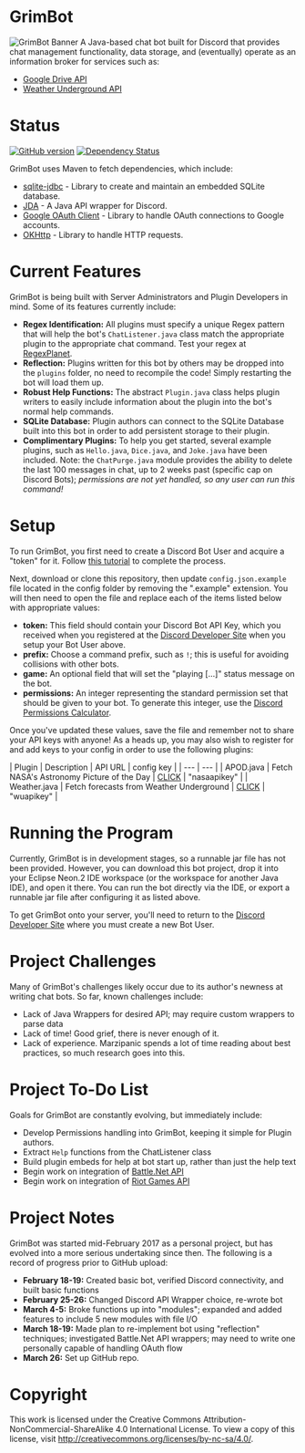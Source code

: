 # GrimBot
![GrimBot Banner](https://github.com/marzipanic/GrimBot/blob/master/GrimBotChannelBanner.png?raw=true)
A Java-based chat bot built for Discord that provides chat management functionality, data storage, and (eventually) operate as an information broker for services such as:
* [Google Drive API](https://developers.google.com/drive/)
* [Weather Underground API](https://www.wunderground.com/weather/api/)

# Status 
[![GitHub version](https://badge.fury.io/gh/marzipanic%2FGrimBot.svg)](https://badge.fury.io/gh/marzipanic%2FGrimBot)
[![Dependency Status](https://www.versioneye.com/user/projects/590a66d39e070f003f7cb1f2/badge.svg?style=flat)](https://www.versioneye.com/user/projects/590a66d39e070f003f7cb1f2)

GrimBot uses Maven to fetch dependencies, which include:
* [sqlite-jdbc](https://mvnrepository.com/artifact/org.xerial/sqlite-jdbc) - Library to create and maintain an embedded SQLite database.
* [JDA](https://github.com/DV8FromTheWorld/JDA) - A Java API wrapper for Discord.
* [Google OAuth Client](https://developers.google.com/api-client-library/java/google-oauth-java-client/) - Library to handle OAuth connections to Google accounts.
* [OKHttp](http://square.github.io/okhttp/) - Library to handle HTTP requests.

# Current Features
GrimBot is being built with Server Administrators and Plugin Developers in mind. Some of its features currently include:
* **Regex Identification:** All plugins must specify a unique Regex pattern that will help the bot's `ChatListener.java` class match the appropriate plugin to the appropriate chat command. Test your regex at [RegexPlanet](http://www.regexplanet.com/advanced/java/index.html).
* **Reflection:** Plugins written for this bot by others may be dropped into the `plugins` folder, no need to recompile the code! Simply restarting the bot will load them up.
* **Robust Help Functions:** The abstract `Plugin.java` class helps plugin writers to easily include information about the plugin into the bot's normal help commands.
* **SQLite Database:** Plugin authors can connect to the SQLite Database built into this bot in order to add persistent storage to their plugin.
* **Complimentary Plugins:** To help you get started, several example plugins, such as `Hello.java`, `Dice.java`, and `Joke.java` have been included. Note: the `ChatPurge.java` module provides the ability to delete the last 100 messages in chat, up to 2 weeks past (specific cap on Discord Bots); *permissions are not yet handled, so any user can run this command!*

# Setup
To run GrimBot, you first need to create a Discord Bot User and acquire a "token" for it. Follow [this tutorial](https://github.com/reactiflux/discord-irc/wiki/Creating-a-discord-bot-&-getting-a-token) to complete the process.

Next, download or clone this repository, then update `config.json.example` file located in the config folder by removing the ".example" extension. You will then need to open the file and replace each of the items listed below with appropriate values:
* **token:** This field should contain your Discord Bot API Key, which you received when you registered at the [Discord Developer Site](https://discordapp.com/login?redirect_to=/developers/applications/me) when you setup your Bot User above.
* **prefix:**  Choose a command prefix, such as `!`; this is useful for avoiding collisions with other bots.
* **game:** An optional field that will set the "playing [...]" status message on the bot.
* **permissions:** An integer representing the standard permission set that should be given to your bot. To generate this integer, use the [Discord Permissions Calculator](https://discordapi.com/permissions.html).

Once you've updated these values, save the file and remember not to share your API keys with anyone! As a heads up, you may also wish to register for and add keys to your config in order to use the following plugins:

| Plugin | Description | API URL | config key |
| --- | --- |
| APOD.java | Fetch NASA's Astronomy Picture of the Day | [CLICK](https://api.nasa.gov/) | "nasaapikey" |
| Weather.java | Fetch forecasts from Weather Underground | [CLICK](https://www.wunderground.com/weather/api/) | "wuapikey" |

# Running the Program
Currently, GrimBot is in development stages, so a runnable jar file has not been provided. However, you can download this bot project, drop it into your Eclipse Neon.2 IDE workspace (or the workspace for another Java IDE), and open it there. You can run the bot directly via the IDE, or export a runnable jar file after configuring it as listed above.

To get GrimBot onto your server, you'll need to return to the [Discord Developer Site](https://discordapp.com/login?redirect_to=/developers/applications/me) where you must create a new Bot User.

# Project Challenges
Many of GrimBot's challenges likely occur due to its author's newness at writing chat bots. So far, known challenges include:
* Lack of Java Wrappers for desired API; may require custom wrappers to parse data
* Lack of time! Good grief, there is never enough of it.
* Lack of experience. Marzipanic spends a lot of time reading about best practices, so much research goes into this.

# Project To-Do List
Goals for GrimBot are constantly evolving, but immediately include:
* Develop Permissions handling into GrimBot, keeping it simple for Plugin authors.
* Extract `Help` functions from the ChatListener class
* Build plugin embeds for help at bot start up, rather than just the help text
* Begin work on integration of [Battle.Net API](https://dev.battle.net/)
* Begin work on integration of [Riot Games API](https://developer.riotgames.com/)

# Project Notes
GrimBot was started mid-February 2017 as a personal project, but has evolved into a more serious undertaking since then. The following is a record of progress prior to GitHub upload:
* **February 18-19:** Created basic bot, verified Discord connectivity, and built basic functions
* **February 25-26:** Changed Discord API Wrapper choice, re-wrote bot
* **March 4-5:** Broke functions up into "modules"; expanded and added features to include 5 new modules with file I/O
* **March 18-19:** Made plan to re-implement bot using "reflection" techniques; investigated Battle.Net API wrappers; may need to write one personally capable of handling OAuth flow
* **March 26:** Set up GitHub repo.

# Copyright
This work is licensed under the Creative Commons Attribution-NonCommercial-ShareAlike 4.0 International License. To view a copy of this license, visit http://creativecommons.org/licenses/by-nc-sa/4.0/.
